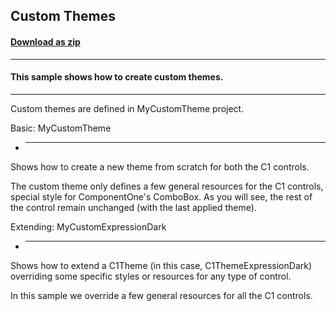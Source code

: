 ## Custom Themes
#### [Download as zip](https://grapecity.github.io/DownGit/#/home?url=https://github.com/GrapeCity/ComponentOne-WPF-Samples/tree/master/NET_462/Themes/CS/CustomThemes)
____
#### This sample shows how to create custom themes.
____
Custom themes are defined in MyCustomTheme project.


Basic: MyCustomTheme

* -------------------
Shows how to create a new theme from scratch for both the C1 controls.

The custom theme only defines a few general resources for the C1 controls,
special style for ComponentOne's ComboBox. As you will see, the rest
of the control remain unchanged (with the last applied theme).


Extending: MyCustomExpressionDark

* --------------------------------
Shows how to extend a C1Theme (in this case, C1ThemeExpressionDark) overriding
some specific styles or resources for any type of control.

In this sample we override a few general resources for all the C1 controls.
